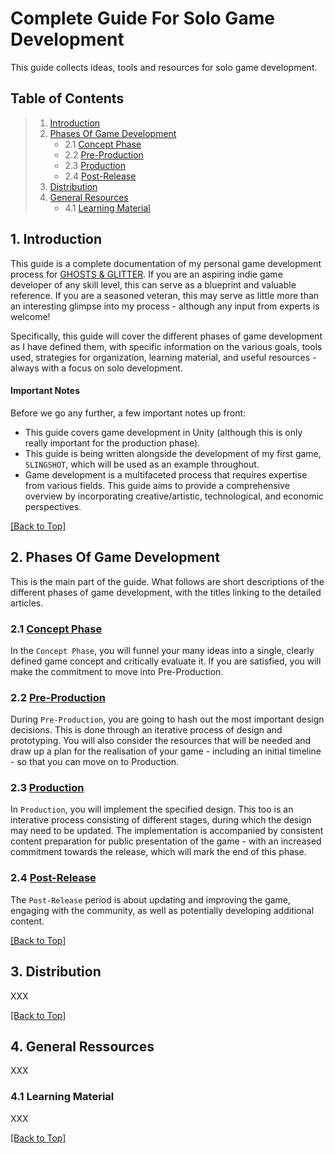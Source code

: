 # Complete Guide For Solo Game Development

This guide collects ideas, tools and resources for solo game development.

<a name="toc"></a>
## Table of Contents

> 1. [Introduction](#introduction)
> 2. [Phases Of Game Development](#phases)
>    - 2.1 [Concept Phase](#concept-phase)
>    - 2.2 [Pre-Production](#pre-production)
>    - 2.3 [Production](#production)
>    - 2.4 [Post-Release](#post-release)
> 3. [Distribution](#distribution)
> 4. [General Resources](#gneral-resources)
>    - 4.1 [Learning Material](#learning-material)

<a name="introduction"></a>
## 1. Introduction

This guide is a complete documentation of my personal game development process for [GHOSTS & GLITTER](https://www.youtube.com/@ghostsnglitter). If you are an aspiring indie game developer of any skill level, this can serve as a blueprint and valuable reference. If you are a seasoned veteran, this may serve as little more than an interesting glimpse into my process - although any input from experts is welcome!

Specifically, this guide will cover the different phases of game development as I have defined them, with specific information on the various goals, tools used, strategies for organization, learning material, and useful resources - always with a focus on solo development.

<a name="important-notes"></a>
#### Important Notes

Before we go any further, a few important notes up front:
- This guide covers game development in Unity (although this is only really important for the production phase).
- This guide is being written alongside the development of my first game, `SLINGSHOT`, which will be used as an example throughout.
- Game development is a multifaceted process that requires expertise from various fields. This guide aims to provide a comprehensive overview by incorporating creative/artistic, technological, and economic perspectives.

[[Back to Top]](#complete-guide-for-solo-game-development)

<a name="phases"></a>
## 2. Phases Of Game Development

This is the main part of the guide. What follows are short descriptions of the different phases of game development, with the titles linking to the detailed articles.

<a name="concept-phase"></a>
### 2.1 [Concept Phase](1_ConceptPhase.md/#concept-phase)

In the `Concept Phase`, you will funnel your many ideas into a single, clearly defined game concept and critically evaluate it. If you are satisfied, you will make the commitment to move into Pre-Production.

<a name="pre-production"></a>
### 2.2 [Pre-Production](2_PreProduction.md/#pre-production)

During `Pre-Production`, you are going to hash out the most important design decisions. This is done through an iterative process of design and prototyping. You will also consider the resources that will be needed and draw up a plan for the realisation of your game - including an initial timeline - so that you can move on to Production.

<a name="production"></a>
### 2.3 [Production](3_Production.md/#production)

In `Production`, you will implement the specified design. This too is an interative process consisting of different stages, during which the design may need to be updated. The implementation is accompanied by consistent content preparation for public presentation of the game - with an increased commitment towards the release, which will mark the end of this phase.

<a name="post-release"></a>
### 2.4 [Post-Release](4_PostRelease.md/#post-release)

The `Post-Release` period is about updating and improving the game, engaging with the community, as well as potentially developing additional content.

[[Back to Top]](#complete-guide-for-solo-game-development)

<a name="distribution"></a>
## 3. Distribution

XXX

[[Back to Top]](#complete-guide-for-solo-game-development)

<a name="general-ressources"></a>
## 4. General Ressources

XXX

<a name="learning-material"></a>
### 4.1 Learning Material

XXX

[[Back to Top]](#complete-guide-for-solo-game-development)